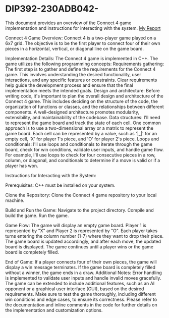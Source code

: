 # DIP392-230ADB042-
This document provides an overview of the Connect 4 game implementation and instructions for interacting with the system.
[My Report](https://docs.google.com/document/d/1Poxk5WHX8FeAfce0KaPa8Dty3baEi1V-/edit?usp=sharing&ouid=100321223622549804798&rtpof=true&sd=true)

Connect 4 Game Overview:
Connect 4 is a two-player game played on a 6x7 grid. The objective is to be the first player to connect four of their own pieces in a horizontal, vertical, or diagonal line on the game board.

Implementation Details:
The Connect 4 game is implemented in C++. The game utilizes the following programming concepts:
Requirements gathering: The first step is to gather and define the requirements for the Connect 4 game. This involves understanding the desired functionality, user interactions, and any specific features or constraints. Clear requirements help guide the development process and ensure that the final implementation meets the intended goals.
Design and architecture: Before writing code, it's important to plan the overall design and architecture of the Connect 4 game. This includes deciding on the structure of the code, the organization of functions or classes, and the relationships between different components. A well-designed architecture promotes modularity, extensibility, and maintainability of the codebase.
Data structures: I'll need to represent the game board and track the state of each cell. One common approach is to use a two-dimensional array or a matrix to represent the game board. Each cell can be represented by a value, such as '|_|' for an empty cell, 'X' for player 1's piece, and 'O' for player 2's piece.
Loops and conditionals: I'll use loops and conditionals to iterate through the game board, check for win conditions, validate user inputs, and handle game flow. For example, I'll use loops to check for four consecutive pieces in a row, column, or diagonal, and conditionals to determine if a move is valid or if a player has won.

Instructions for Interacting with the System:

Prerequisites:
C++ must be installed on your system.

Clone the Repository:
Clone the Connect 4 game repository to your local machine.

Build and Run the Game:
Navigate to the project directory.
Compile and build the game.
Run the game.

Game Flow:
The game will display an empty game board.
Player 1 is represented by "X" and Player 2 is represented by "O".
Each player takes turns entering the column number (1-7) where they want to drop their piece.
The game board is updated accordingly, and after each move, the updated board is displayed.
The game continues until a player wins or the game board is completely filled.

End of Game:
If a player connects four of their own pieces, the game will display a win message terminates.
If the game board is completely filled without a winner, the game ends in a draw.
Additional Notes:
Error handling is implemented to validate user inputs and handle invalid moves gracefully.
The game can be extended to include additional features, such as an AI opponent or a graphical user interface (GUI), based on the desired requirements.
Make sure to test the game thoroughly, including different win conditions and edge cases, to ensure its correctness.
Please refer to the documentation and inline comments in the code for further details on the implementation and customization options.

